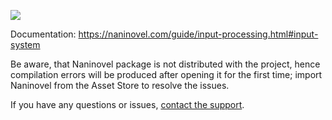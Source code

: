 ![](https://i.gyazo.com/07fb5702badd3e698c3533f28585a15b.png)

Documentation: https://naninovel.com/guide/input-processing.html#input-system

Be aware, that Naninovel package is not distributed with the project, hence compilation errors will be produced after opening it for the first time; import Naninovel from the Asset Store to resolve the issues.

If you have any questions or issues, [contact the support](https://naninovel.com/support/).
